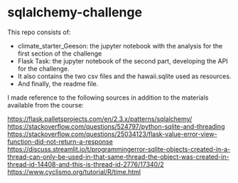 # sqlalchemy-challenge

This repo consists of:
- climate_starter_Geeson: the jupyter notebook with the analysis for the first section of the challenge
- Flask Task: the jupyter notebook of the second part, developing the API for the challenge.
- It also contains the two csv files and the hawaii.sqlite used as resources.
- And finally, the readme file.


I made reference to the following sources in addition to the materials available from the course:

https://flask.palletsprojects.com/en/2.3.x/patterns/sqlalchemy/
https://stackoverflow.com/questions/524797/python-sqlite-and-threading
https://stackoverflow.com/questions/25034123/flask-value-error-view-function-did-not-return-a-response
https://discuss.streamlit.io/t/programmingerror-sqlite-objects-created-in-a-thread-can-only-be-used-in-that-same-thread-the-object-was-created-in-thread-id-14408-and-this-is-thread-id-2776/17340/2
https://www.cyclismo.org/tutorial/R/time.html
